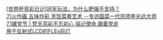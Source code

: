   
[[世界杯竞彩日记]冠军玩法，为什么肥强不支持？](http://www.dianyue.me/archives/657/ywc132t337qavbpb/)  
[刀火作画 五味作彩 烹饪菜肴艺术 --专访国菜一代宗师李光远大师](http://www.dianyue.me/archives/606/efej8qe87wnb2a2s/)  
[7.1建党节 | 梵天芸彩不忘初心 铭记使命 跟着党走](http://www.dianyue.me/archives/083/9fgo25fkn3zydk5n/)  
[用于反射式LCD的FLEx前灯](http://www.dianyue.me/archives/826/idsd50iwat50vdne/)